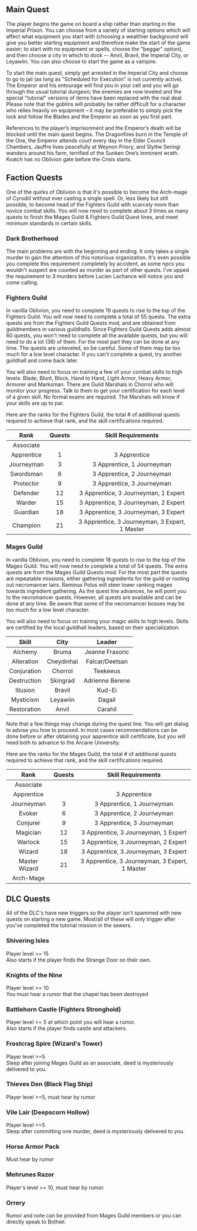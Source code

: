 ## Main Quest

The player begins the game on board a ship rather than starting in the Imperial Prison. You can choose from a variety of starting options which will affect what equipment you start with (choosing a wealthier background will give you better starting equipment and therefore make the start of the game easier; to start with no equipment or spells, choose the "beggar" option), and then choose a city in which to dock -- Anvil, Bravil, the Imperial City, or Leyawiin. You can also choose to start the game as a vampire.

To start the main quest, simply get arrested in the Imperial City and choose to go to jail (as long as "Scheduled for Execution" is not currently active). The Emperor and his entourage will find you in your cell and you will go through the usual tutorial dungeon; the enemies are now leveled and the special "tutorial" versions of items have been replaced with the real deal. Please note that the goblins will probably be rather difficult for a character who relies heavily on equipment – it may be preferable to simply pick the lock and follow the Blades and the Emperor as soon as you first part.

References to the player’s imprisonment and the Emperor’s death will be blocked until the main quest begins. The Dragonfires burn in the Temple of the One, the Emperor attends court every day in the Elder Council Chambers, Jauffre lives peacefully at Weynon Priory, and Slythe Seringi wanders around his farm, terrified of the Sunken One’s imminent wrath. Kvatch has no Oblivion gate before the Crisis starts.

## Faction Quests

One of the quirks of Oblivion is that it's possible to become the Arch-mage of Cyrodiil without ever casting a single spell. Or, less likely but still possible,
to become head of the Fighters Guild with scarcely more than novice combat skills. You will now need to complete about 3 times as many quests to finish the Mages Guild & Fighters Guild Quest lines, and meet minimum standards in certain skills.

### Dark Brotherhood

The main problems are with the beginning and ending. It only takes a single murder to gain the attention of this notorious organization. It's even possible you complete this requirement completely by accident, as some npcs you wouldn't suspect are counted as murder as part of other quests. I've upped the requirement to 3 murders before Lucien Lachance will notice you and come calling.

### Fighters Guild

In vanilla Oblivion, you need to complete 19 quests to rise to the top of the Fighters Guild. You will now need to complete a total of 55 quests. The extra quests
are from the Fighters Guild Quests mod, and are obtained from guildmembers in various guildhalls. Since Fighters Guild Quests adds almost 60 quests, you won't need
to complete all the available quests, but you will need to do a lot (36) of them. For the most part they can be done at any time. The quests are unleveled, so be
careful. Some of them may be too much for a low level character. If you can't complete a quest, try another guildhall and come back later.

You will also need to focus on training a few of your combat skills to high levels: Blade, Blunt, Block, Hand to Hand, Light Armor, Heavy Armor, Armorer and Marksman.
There are Guild Marshals in Chorrol who will monitor your progress. Talk to them to get your certification for each level of a given skill. No formal exams are
required. The Marshals will know if your skills are up to par.

Here are the ranks for the Fighters Guild, the total # of additional quests required to achieve that rank, and the skill certifications required.

| Rank   | Quests | Skill Requirements
|:--------------:|:-------------:|:-------------:|
|Associate| |
|Apprentice|	1	| 3 Apprentice
|Journeyman|	3	| 3 Apprentice, 1 Journeyman
|Swordsman	| 6	| 3 Apprentice, 2 Journeyman
|Protector	| 9	| 3 Apprentice, 3 Journeyman
|Defender|	12|	3 Apprentice, 3 Journeyman, 1 Expert
|Warder	|	15	| 3 Apprentice, 3 Journeyman, 2 Expert
|Guardian|	18	| 3 Apprentice, 3 Journeyman, 3 Expert
|Champion|	21	| 3 Apprentice, 3 Journeyman, 3 Expert, 1 Master

### Mages Guild

In vanilla Oblivion, you need to complete 18 quests to rise to the top of the Mages Guild. You will now need to complete a total of 54 quests. The extra quests
are from the Mages Guild Quests mod. For the most part the quests are repeatable missions, either gathering ingredients for the guild or rooting out necromancer lairs.
Raminus Polus will steer lower ranking mages towards ingredient gathering. As the quest line advances, he will point you to the necromancer quests. However, all quests
are available and can be done at any time. Be aware that some of the necromancer bosses may be too much for a low level character.

You will also need to focus on training your magic skills to high levels. Skills are certified by the local guildhall leaders, based on their specialization.

| Skill   | City | Leader
|:--------------:|:-------------:|:-------------:|
|Alchemy| 	Bruma	|	Jeanne Frasoric
|Alteration| 	Cheydinhal|	Falcar/Deetsan
|Conjuration |	Chorrol	|	Teekeeus
|Destruction |	Skingrad	|Adrienne Berene
|Illusion |	Bravil	|	Kud-Ei
|Mysticism |	Leyawiin|	Dagail
|Restoration |	Anvil	|	Carahil

Note that a few things may change during the quest line. You will get dialog to advise you how to proceed. In most cases recommendations can be done before or after
obtaining your apprentice skill certificate, but you will need both to advance to the Arcane University.

Here are the ranks for the Mages Guild, the total # of additional quests required to achieve that rank, and the skill certifications required.

|Rank	|    Quests	|Skill Requirements
|:--------------:|:-------------:|:-------------:|
|Associate||
|Apprentice|	|	3 Apprentice
|Journeyman|	3|	3 Apprentice, 1 Journeyman
|Evoker|		6	|3 Apprentice, 2 Journeyman
|Conjurer	|9	|3 Apprentice, 3 Journeyman
|Magician	|12|	3 Apprentice, 3 Journeyman, 1 Expert
|Warlock	|	15|	3 Apprentice, 3 Journeyman, 2 Expert
|Wizard	|	18|	3 Apprentice, 3 Journeyman, 3 Expert
|Master Wizard|	21|	3 Apprentice, 3 Journeyman, 3 Expert, 1 Master
|Arch-Mage| |

## DLC Quests

All of the DLC's have new triggers so the player isn't spammed with new quests on starting a new game. Most/all of these will only trigger after you've completed the tutorial mission in the sewers.

### Shivering Isles <br />
Player level >= 15<br />
Also starts if the player finds the Strange Door on their own.<br />

### Knights of the Nine<br />
Player level >= 10<br />
You must hear a rumor that the chapel has been destroyed<br />

### Battlehorn Castle (Fighters Stronghold)<br />
Player level >= 5 at which point you will hear a rumor.<br />
Also starts if the player finds castle and attackers.<br />

### Frostcrag Spire (Wizard's Tower)<br />
Player level >=5<br />
Sleep after joining Mages Guild as an associate, deed is mysteriously delivered to you.<br />

### Thieves Den (Black Flag Ship)<br />
Player level >=5, must hear by rumor<br />

### Vile Lair (Deepscorn Hollow)<br />
Player level >=5<br />
Sleep after committing one murder, deed is mysteriously delivered to you.<br />

### Horse Armor Pack<br />
Must hear by rumor<br />

### Mehrunes Razor<br />
Player's level >= 10, must hear by rumor.<br />

### Orrery<br />
Rumor and note can be provided from Mages Guild members or you can directly speak to Bothiel.<br />

